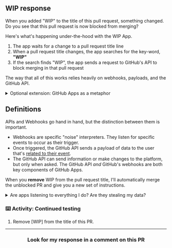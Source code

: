 ## WIP response
When you added "WIP" to the title of this pull request, something changed. Do you see that this pull request is now blocked from merging?

Here's what's happening under-the-hood with the WIP App.

1. The app waits for a change to a pull request title line
2. When a pull request title changes, the app searches for the key-word, **"WIP"**
3. If the search finds "WIP", the app sends a request to GitHub's API to block merging in that pull request

The way that all of this works relies heavily on webhooks, payloads, and the GitHub API.

<details><summary>Optional extension: GitHub Apps as a metaphor</summary>

An App is like a home security system. It's equipped to watch your house at all times, but only notifies you for specific criteria.

**When you install a home security system, you need to worry about a few components:**
- Electricity (it needs to have the power to run continuously. You don't want failure when you aren't watching.)
- Standard behaviors (you want the system know the mechanisms for movement detection, noise, and doors opening. You don't want to have to program it to understand these actions -- you want to select how it responds to actions).
- Location (think about what you want to watch, and where you'll go to view the reports of what you're watching -- is this an app on your phone that keeps a log? What does that look like?)

</details>

## Definitions
APIs and Webhooks go hand in hand, but the distinction between them is important.

- Webhooks are specific "noise" interpreters. They listen for specific events to occur as their trigger.
- Once triggered, the GitHub API sends a payload of data to the user that's [related to their event](https://probot.github.io/docs/webhooks/).
- The GitHub API can send information or make changes to the platform, but only when asked. The GitHub API _and_ GitHub's webhooks are both key components of GitHub Apps.

When you **remove** WIP from the pull request title, I'll automatically merge the unblocked PR and give you a new set of instructions.

<details><summary>Are apps listening to everything I do? Are they stealing my data?</summary>
Nope! Each application will ask you for specific permission to fulfill its purpose. In this case, the app might scan for your issue or pull request context, but only to determine if the content is empty.

This has been happening throughout this course! I've been waiting for you to perform certain expected actions as `Learning Lab`. Applications only respond when certain actions trigger webhooks. For example, if you close this pull request, `WIP` won't do anything.
</details>

### :keyboard: Activity: Continued testing

1. Remove [WIP] from the title of this PR.

<hr>
<h3 align="center">Look for my response in a comment on this PR</h3>
